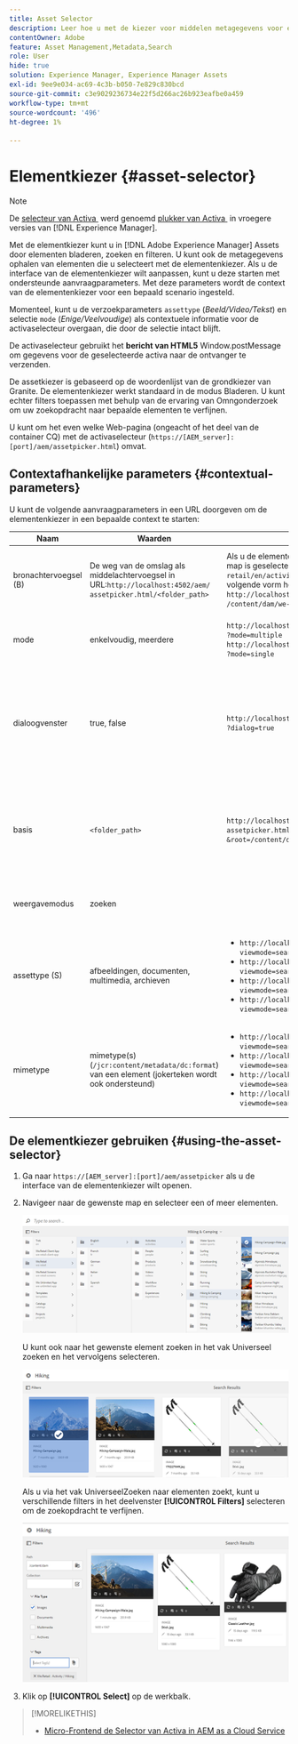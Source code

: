 ```yaml
---
title: Asset Selector
description: Leer hoe u met de kiezer voor middelen metagegevens voor elementen in Adobe Experience Manager Assets kunt zoeken, filteren, doorbladeren en ophalen. Leer ook hoe u de interface van de elementenkiezer kunt aanpassen.
contentOwner: Adobe
feature: Asset Management,Metadata,Search
role: User
hide: true
solution: Experience Manager, Experience Manager Assets
exl-id: 9ee9e034-ac69-4c3b-b050-7e829c830bcd
source-git-commit: c3e9029236734e22f5d266ac26b923eafbe0a459
workflow-type: tm+mt
source-wordcount: '496'
ht-degree: 1%

---
```


# Elementkiezer {#asset-selector}

>[!NOTE]
>
>De [&#x200B; selecteur van Activa &#x200B;](https://experienceleague.adobe.com/docs/experience-manager-cloud-service/content/assets/manage/asset-selector.html?lang=nl-NL) werd genoemd [&#x200B; plukker van Activa &#x200B;](https://helpx.adobe.com/nl/experience-manager/6-2/assets/using/asset-picker.html) in vroegere versies van [!DNL Experience Manager].

Met de elementkiezer kunt u in [!DNL Adobe Experience Manager] Assets door elementen bladeren, zoeken en filteren. U kunt ook de metagegevens ophalen van elementen die u selecteert met de elementenkiezer. Als u de interface van de elementenkiezer wilt aanpassen, kunt u deze starten met ondersteunde aanvraagparameters. Met deze parameters wordt de context van de elementenkiezer voor een bepaald scenario ingesteld.

Momenteel, kunt u de verzoekparameters `assettype` (*Beeld/Video/Tekst*) en selectie `mode` (*Enige/Veelvoudige*) als contextuele informatie voor de activaselecteur overgaan, die door de selectie intact blijft.

De activaselecteur gebruikt het **bericht van HTML5** Window.postMessage om gegevens voor de geselecteerde activa naar de ontvanger te verzenden.

De assetkiezer is gebaseerd op de woordenlijst van de grondkiezer van Granite. De elementenkiezer werkt standaard in de modus Bladeren. U kunt echter filters toepassen met behulp van de ervaring van Omngonderzoek om uw zoekopdracht naar bepaalde elementen te verfijnen.

U kunt om het even welke Web-pagina (ongeacht of het deel van de container CQ) met de activaselecteur (`https://[AEM_server]:[port]/aem/assetpicker.html`) omvat.

## Contextafhankelijke parameters {#contextual-parameters}

U kunt de volgende aanvraagparameters in een URL doorgeven om de elementenkiezer in een bepaalde context te starten:

| Naam | Waarden | Voorbeeld | Doel |
|---|---|---|---|
| bronachtervoegsel (B) | De weg van de omslag als middelachtervoegsel in URL:`http://localhost:4502/aem/`<br>`assetpicker.html/<folder_path>` | Als u de elementenkiezer wilt starten terwijl een bepaalde map is geselecteerd en de map `/content/dam/we-retail/en/activities` geselecteerd is, moet de URL de volgende vorm hebben: `http://localhost:4502/aem/assetpicker.html`<br>`/content/dam/we-retail/en/activities?assettype=images` | Als u wilt dat een bepaalde map wordt geselecteerd wanneer de elementenkiezer wordt gestart, geeft u deze door als een bronachtervoegsel. |
| mode | enkelvoudig, meerdere | `http://localhost:4502/aem/assetpicker.html`<br>`?mode=multiple` <br> `http://localhost:4502/aem/assetpicker.html`<br>`?mode=single` | In meerdere modi kunt u meerdere elementen tegelijk selecteren met de elementkiezer. |
| dialoogvenster | true, false | `http://localhost:4502/aem/assetpicker.html`<br>`?dialog=true` | Gebruik deze parameters om de elementenkiezer te openen als granietdialoogvenster. Deze optie is alleen van toepassing wanneer u de elementenkiezer start via Granite Path Field en deze configureert als pickerSrc URL. |
| basis | `<folder_path>` | `http://localhost:4502/aem/`<br>`assetpicker.html?assettype=images`<br>`&root=/content/dam/we-retail/en/activities` | Gebruik deze optie om de hoofdmap voor de elementenkiezer op te geven. In dit geval kunt u met de elementenkiezer alleen onderliggende elementen (direct/indirect) in de hoofdmap selecteren. |
| weergavemodus | zoeken |  | De elementenkiezer starten in de zoekmodus met parameters assettype en mimetype. |
| assettype (S) | afbeeldingen, documenten, multimedia, archieven | <ul><li>`http://localhost:4502/aem/assetpicker.html?viewmode=search&assettype=images`</li> <li>`http://localhost:4502/aem/assetpicker.html?viewmode=search&assettype=documents`</li> <li>`http://localhost:4502/aem/assetpicker.html?viewmode=search&assettype=multimedia`</li> <li>`http://localhost:4502/aem/assetpicker.html?viewmode=search&assettype=archives`</li> | Gebruik deze optie om elementtypen te filteren op basis van de doorgegeven waarde. |
| mimetype | mimetype(s) (`/jcr:content/metadata/dc:format`) van een element (jokerteken wordt ook ondersteund) | <ul><li>`http://localhost:4502/aem/assetpicker.html?viewmode=search&mimetype=image/png`</li>  <li>`http://localhost:4502/aem/assetpicker.html?viewmode=search&?mimetype=*png`</li>  <li>`http://localhost:4502/aem/assetpicker.html?viewmode=search&mimetype=*presentation`</li>  <li>`http://localhost:4502/aem/assetpicker?viewmode=search&mimetype=*presentation&mimetype=*png`</li></ul> | Hiermee kunt u elementen filteren op basis van MIME-typen |

## De elementkiezer gebruiken {#using-the-asset-selector}

1. Ga naar `https://[AEM_server]:[port]/aem/assetpicker` als u de interface van de elementenkiezer wilt openen.
1. Navigeer naar de gewenste map en selecteer een of meer elementen.

   ![&#x200B; chlimage_1-441 &#x200B;](assets/chlimage_1-441.png)

   U kunt ook naar het gewenste element zoeken in het vak Universeel zoeken en het vervolgens selecteren.

   ![&#x200B; chlimage_1-442 &#x200B;](assets/chlimage_1-442.png)

   Als u via het vak UniverseelZoeken naar elementen zoekt, kunt u verschillende filters in het deelvenster **[!UICONTROL Filters]** selecteren om de zoekopdracht te verfijnen.

   ![&#x200B; chlimage_1-443 &#x200B;](assets/chlimage_1-443.png)

1. Klik op **[!UICONTROL Select]** op de werkbalk.

>[!MORELIKETHIS]
>
>* [&#x200B; Micro-Frontend de Selector van Activa in AEM as a Cloud Service &#x200B;](https://experienceleague.adobe.com/docs/experience-manager-cloud-service/content/assets/manage/asset-selector.html?lang=nl-NL)
